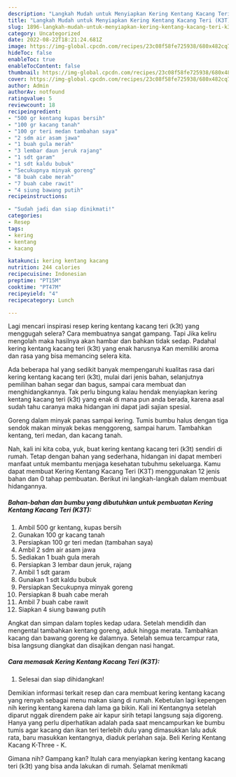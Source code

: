```yaml
---
description: "Langkah Mudah untuk Menyiapkan Kering Kentang Kacang Teri (K3T) yang Bisa Manjain Lidah, Buat Buka Puasa Lezat Sekali"
title: "Langkah Mudah untuk Menyiapkan Kering Kentang Kacang Teri (K3T) yang Bisa Manjain Lidah, Buat Buka Puasa Lezat Sekali"
slug: 1896-langkah-mudah-untuk-menyiapkan-kering-kentang-kacang-teri-k3t-yang-bisa-manjain-lidah-buat-buka-puasa-lezat-sekali
category: Uncategorized
date: 2022-08-22T18:21:24.681Z
image: https://img-global.cpcdn.com/recipes/23c08f58fe725938/680x482cq70/kering-kentang-kacang-teri-k3t-foto-resep-utama.jpg
hideToc: false
enableToc: true
enableTocContent: false
thumbnail: https://img-global.cpcdn.com/recipes/23c08f58fe725938/680x482cq70/kering-kentang-kacang-teri-k3t-foto-resep-utama.jpg
cover: https://img-global.cpcdn.com/recipes/23c08f58fe725938/680x482cq70/kering-kentang-kacang-teri-k3t-foto-resep-utama.jpg
author: Admin
authorAv: notfound
ratingvalue: 5
reviewcount: 18
recipeingredient:
- "500 gr kentang kupas bersih"
- "100 gr kacang tanah"
- "100 gr teri medan tambahan saya"
- "2 sdm air asam jawa"
- "1 buah gula merah"
- "3 lembar daun jeruk rajang"
- "1 sdt garam"
- "1 sdt kaldu bubuk"
- "Secukupnya minyak goreng"
- "8 buah cabe merah"
- "7 buah cabe rawit"
- "4 siung bawang putih"
recipeinstructions:

- "Sudah jadi dan siap dinikmati!"
categories:
- Resep
tags:
- kering
- kentang
- kacang

katakunci: kering kentang kacang 
nutrition: 244 calories
recipecuisine: Indonesian
preptime: "PT15M"
cooktime: "PT47M"
recipeyield: "4"
recipecategory: Lunch

---
```



Lagi mencari inspirasi resep kering kentang kacang teri (k3t) yang menggugah selera? Cara membuatnya sangat gampang. Tapi Jika keliru mengolah maka hasilnya akan hambar dan bahkan tidak sedap. Padahal kering kentang kacang teri (k3t) yang enak harusnya Kan memiliki aroma dan rasa yang bisa memancing selera kita.


Ada beberapa hal yang sedikit banyak mempengaruhi kualitas rasa dari kering kentang kacang teri (k3t), mulai dari jenis bahan, selanjutnya pemilihan bahan segar dan bagus, sampai cara membuat dan menghidangkannya. Tak perlu bingung kalau hendak menyiapkan kering kentang kacang teri (k3t) yang enak di mana pun anda berada, karena asal sudah tahu caranya maka hidangan ini dapat jadi sajian spesial.

Goreng dalam minyak panas sampai kering. Tumis bumbu halus dengan tiga sendok makan minyak bekas menggoreng, sampai harum. Tambahkan kentang, teri medan, dan kacang tanah.


Nah, kali ini kita coba, yuk, buat kering kentang kacang teri (k3t) sendiri di rumah. Tetap dengan bahan yang sederhana, hidangan ini dapat memberi manfaat untuk membantu menjaga kesehatan tubuhmu sekeluarga. Kamu dapat membuat Kering Kentang Kacang Teri (K3T) menggunakan 12 jenis bahan dan 0 tahap pembuatan. Berikut ini langkah-langkah dalam membuat hidangannya.

<!--inarticleads1-->

##### Bahan-bahan dan bumbu yang dibutuhkan untuk pembuatan Kering Kentang Kacang Teri (K3T):

1. Ambil 500 gr kentang, kupas bersih
1. Gunakan 100 gr kacang tanah
1. Persiapkan 100 gr teri medan (tambahan saya)
1. Ambil 2 sdm air asam jawa
1. Sediakan 1 buah gula merah
1. Persiapkan 3 lembar daun jeruk, rajang
1. Ambil 1 sdt garam
1. Gunakan 1 sdt kaldu bubuk
1. Persiapkan Secukupnya minyak goreng
1. Persiapkan 8 buah cabe merah
1. Ambil 7 buah cabe rawit
1. Siapkan 4 siung bawang putih


Angkat dan simpan dalam toples kedap udara. Setelah mendidih dan mengental tambahkan kentang goreng, aduk hingga merata. Tambahkan kacang dan bawang goreng ke dalamnya. Setelah semua tercampur rata, bisa langsung diangkat dan disajikan dengan nasi hangat. 

<!--inarticleads2-->

##### Cara memasak Kering Kentang Kacang Teri (K3T):


1. Selesai dan siap dihidangkan!

Demikian informasi terkait resep dan cara membuat kering kentang kacang yang renyah sebagai menu makan siang di rumah. Kebetulan lagi kepengen nih kering kentang karena dah lama ga bikin. Kali ini Kentangnya setelah diparut nggak direndem pake air kapur sirih tetapi langsung saja digoreng. Hanya yang perlu diperhatikan adalah pada saat mencampurkan ke bumbu tumis agar kacang dan ikan teri terlebih dulu yang dimasukkan lalu aduk rata, baru masukkan kentangnya, diaduk perlahan saja. Beli Kering Kentang Kacang K-Three - K. 

Gimana nih? Gampang kan? Itulah cara menyiapkan kering kentang kacang teri (k3t) yang bisa anda lakukan di rumah. Selamat menikmati
